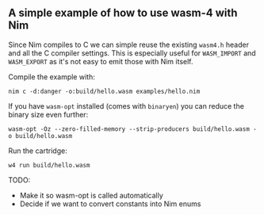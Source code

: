 ## A simple example of how to use wasm-4 with Nim

Since Nim compiles to C we can simple reuse the existing `wasm4.h` header and all the C compiler settings. 
This is especially useful for `WASM_IMPORT` and `WASM_EXPORT` as it's not easy to emit those with Nim itself.

Compile the example with:
```
nim c -d:danger -o:build/hello.wasm examples/hello.nim
```

If you have `wasm-opt` installed (comes with `binaryen`) you can reduce the binary size even further:
```
wasm-opt -Oz --zero-filled-memory --strip-producers build/hello.wasm -o build/hello.wasm
```

Run the cartridge:
```
w4 run build/hello.wasm
```

TODO:
- Make it so wasm-opt is called automatically
- Decide if we want to convert constants into Nim enums
